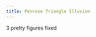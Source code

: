 ```yaml
---
title: Penrose Triangle Illusion
---
```


3 pretty figures fixed

<!-- Sketch file location, (pending organization) -->
<script src="penroseTriangle.js"></script>
<!-- Necessary element to position p5 canvas -->
<div id="sketch-div"></div>
